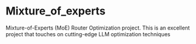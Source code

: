 # Mixture_of_experts
Mixture-of-Experts (MoE) Router Optimization project. This is an excellent project that touches on cutting-edge LLM optimization techniques
